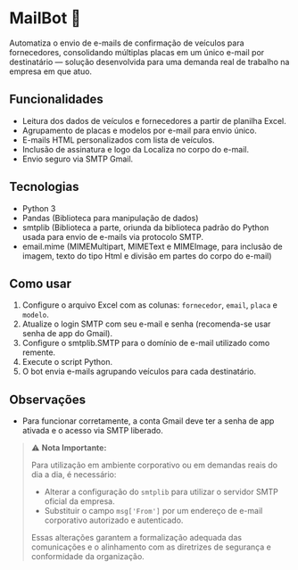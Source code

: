 # MailBot 💚

Automatiza o envio de e-mails de confirmação de veículos para fornecedores, consolidando múltiplas placas em um único e-mail por destinatário — solução desenvolvida para uma demanda real de trabalho na empresa em que atuo.

## Funcionalidades

- Leitura dos dados de veículos e fornecedores a partir de planilha Excel.
- Agrupamento de placas e modelos por e-mail para envio único.
- E-mails HTML personalizados com lista de veículos.
- Inclusão de assinatura e logo da Localiza no corpo do e-mail.
- Envio seguro via SMTP Gmail.

## Tecnologias

- Python 3
- Pandas (Biblioteca para manipulação de dados)
- smtplib (Biblioteca a parte, oriunda da biblioteca padrão do Python usada para envio de e-mails via protocolo SMTP.
- email.mime (MIMEMultipart, MIMEText e MIMEImage, para inclusão de imagem, texto do tipo Html e divisão em partes do corpo do e-mail)

## Como usar

1. Configure o arquivo Excel com as colunas: `fornecedor`, `email`, `placa` e `modelo`.
2. Atualize o login SMTP com seu e-mail e senha (recomenda-se usar senha de app do Gmail).
4. Configure o smtplib.SMTP para o domínio de e-mail utilizado como remente.
5. Execute o script Python.
6. O bot envia e-mails agrupando veículos para cada destinatário.

## Observações

- Para funcionar corretamente, a conta Gmail deve ter a senha de app ativada e o acesso via SMTP liberado.

> ⚠️ **Nota Importante:**
>
> Para utilização em ambiente corporativo ou em demandas reais do dia a dia, é necessário:
>
> - Alterar a configuração do `smtplib` para utilizar o servidor SMTP oficial da empresa.
> - Substituir o campo `msg['From']` por um endereço de e-mail corporativo autorizado e autenticado.
>
> Essas alterações garantem a formalização adequada das comunicações e o alinhamento com as diretrizes de segurança e conformidade da organização.
>
